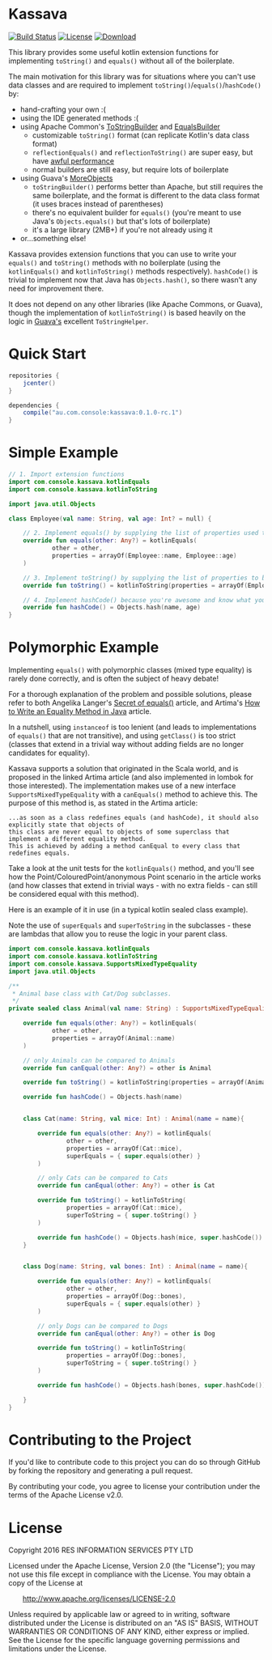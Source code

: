# Kassava
[![Build Status](https://travis-ci.org/consoleau/kassava.svg?branch=master)](https://travis-ci.org/consoleau/kassava)
[![License](http://img.shields.io/:license-apache-blue.svg?style=flat-square)](http://www.apache.org/licenses/LICENSE-2.0.html)
[ ![Download](https://api.bintray.com/packages/consoleau/kotlin/kassava/images/download.svg) ](https://bintray.com/consoleau/kotlin/kassava/_latestVersion)

This library provides some useful kotlin extension functions for implementing `toString()` and `equals()` without all of the boilerplate.

The main motivation for this library was for situations where you can't use data classes and are required to implement `toString()`/`equals()`/`hashCode()` by:
* hand-crafting your own :(
* using the IDE generated methods :(
* using Apache Common's [ToStringBuilder](https://commons.apache.org/proper/commons-lang/apidocs/org/apache/commons/lang3/builder/ToStringBuilder.html) and [EqualsBuilder](https://commons.apache.org/proper/commons-lang/apidocs/org/apache/commons/lang3/builder/EqualsBuilder.html)
  * customizable `toString()` format (can replicate Kotlin's data class format)
  * `reflectionEquals()` and `reflectionToString()` are super easy, but have [awful performance](https://antoniogoncalves.org/2015/06/30/who-cares-about-tostring-performance/)
  * normal builders are still easy, but require lots of boilerplate
* using Guava's [MoreObjects](http://google.github.io/guava/releases/snapshot/api/docs/com/google/common/base/MoreObjects.html)
  * `toStringBuilder()` performs better than Apache, but still requires the same boilerplate, and the format is different to the data class format (it uses braces instead of parentheses)
  * there's no equivalent builder for `equals()` (you're meant to use Java's `Objects.equals()` but that's lots of boilerplate)
  * it's a large library (2MB+) if you're not already using it
* or...something else!

Kassava provides extension functions that you can use to write your `equals()` and `toString()` methods with no boilerplate (using the `kotlinEquals()` and `kotlinToString()` methods respectively). `hashCode()` is trivial to implement now that Java has `Objects.hash()`, so there wasn't any need for improvement there.

It does not depend on any other libraries (like Apache Commons, or Guava), though the implementation of `kotlinToString()` is based heavily on the logic in [Guava's](https://github.com/google/guava/wiki/CommonObjectUtilitiesExplained) excellent `ToStringHelper`.

# Quick Start

```groovy
repositories {
    jcenter()
}

dependencies {
    compile("au.com.console:kassava:0.1.0-rc.1")
}
```

# Simple Example

```kotlin
// 1. Import extension functions
import com.console.kassava.kotlinEquals
import com.console.kassava.kotlinToString

import java.util.Objects

class Employee(val name: String, val age: Int? = null) {

    // 2. Implement equals() by supplying the list of properties used to test equality
    override fun equals(other: Any?) = kotlinEquals(
            other = other,
            properties = arrayOf(Employee::name, Employee::age)
    )

    // 3. Implement toString() by supplying the list of properties to be included
    override fun toString() = kotlinToString(properties = arrayOf(Employee::name, Employee::age))

    // 4. Implement hashCode() because you're awesome and know what you're doing ;)
    override fun hashCode() = Objects.hash(name, age)
}
```

# Polymorphic Example

Implementing `equals()` with polymorphic classes (mixed type equality) is rarely done correctly, and is often the subject of heavy debate!
 
For a thorough explanation of the problem and possible solutions, please refer to both 
Angelika Langer's [Secret of equals()](http://www.angelikalanger.com/Articles/JavaSolutions/SecretsOfEquals/Equals.html) article,
and Artima's [How to Write an Equality Method in Java](http://www.artima.com/lejava/articles/equality.html) article.

In a nutshell, using `instanceof` is too lenient (and leads to implementations of `equals()` that are not transitive), 
and using `getClass()` is too strict (classes that extend in a trivial way without adding fields are no longer candidates for equality).

Kassava supports a solution that originated in the Scala world, and is proposed in the linked Artima article (and also implemented in lombok for those interested). 
The implementation makes use of a new interface `SupportsMixedTypeEquality` with a `canEquals()` method to achieve this. The purpose of this method is, as stated in the Artima article:
 
    ...as soon as a class redefines equals (and hashCode), it should also explicitly state that objects of 
    this class are never equal to objects of some superclass that implement a different equality method. 
    This is achieved by adding a method canEqual to every class that redefines equals.
    
Take a look at the unit tests for the `kotlinEquals()` method, and you'll see how the Point/ColouredPoint/anonymous Point scenario in the article works (and how
classes that extend in trivial ways - with no extra fields - can still be considered equal with this method).
    
Here is an example of it in use (in a typical kotlin sealed class example). 

Note the use of `superEquals` and `superToString` in the subclasses - these are lambdas that allow you to reuse the logic in your parent class.

```kotlin
import com.console.kassava.kotlinEquals
import com.console.kassava.kotlinToString
import com.console.kassava.SupportsMixedTypeEquality
import java.util.Objects

/**
 * Animal base class with Cat/Dog subclasses.
 */
private sealed class Animal(val name: String) : SupportsMixedTypeEquality { // implements interface!

    override fun equals(other: Any?) = kotlinEquals(
            other = other,
            properties = arrayOf(Animal::name)
    )

    // only Animals can be compared to Animals
    override fun canEqual(other: Any?) = other is Animal

    override fun toString() = kotlinToString(properties = arrayOf(Animal::name))

    override fun hashCode() = Objects.hash(name)


    class Cat(name: String, val mice: Int) : Animal(name = name){

        override fun equals(other: Any?) = kotlinEquals(
                other = other,
                properties = arrayOf(Cat::mice),
                superEquals = { super.equals(other) }
        )

        // only Cats can be compared to Cats
        override fun canEqual(other: Any?) = other is Cat

        override fun toString() = kotlinToString(
                properties = arrayOf(Cat::mice),
                superToString = { super.toString() }
        )

        override fun hashCode() = Objects.hash(mice, super.hashCode())
    }


    class Dog(name: String, val bones: Int) : Animal(name = name){

        override fun equals(other: Any?) = kotlinEquals(
                other = other,
                properties = arrayOf(Dog::bones),
                superEquals = { super.equals(other) }
        )

        // only Dogs can be compared to Dogs
        override fun canEqual(other: Any?) = other is Dog

        override fun toString() = kotlinToString(
                properties = arrayOf(Dog::bones),
                superToString = { super.toString() }
        )

        override fun hashCode() = Objects.hash(bones, super.hashCode())

    }
}
```

# Contributing to the Project #

If you'd like to contribute code to this project you can do so through GitHub by forking the repository and generating a pull request.

By contributing your code, you agree to license your contribution under the terms of the Apache License v2.0. 

# License #

Copyright 2016 RES INFORMATION SERVICES PTY LTD

Licensed under the Apache License, Version 2.0 (the "License");
you may not use this file except in compliance with the License.
You may obtain a copy of the License at

    http://www.apache.org/licenses/LICENSE-2.0

Unless required by applicable law or agreed to in writing, software
distributed under the License is distributed on an "AS IS" BASIS,
WITHOUT WARRANTIES OR CONDITIONS OF ANY KIND, either express or implied.
See the License for the specific language governing permissions and
limitations under the License.

